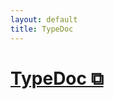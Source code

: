 ```yaml
---
layout: default
title: TypeDoc
---
```


# [TypeDoc ⧉](./typedoc/index.html)

<script type="module" defer>
const frame = document.createElement("iframe");
frame.src = "/typedoc/index.html";
frame.style.width = "100%";
frame.style.border = "none";
const content = document.getElementsByClassName("page-content")[0];
content.appendChild(frame);
frame.addEventListener("load", () => {
  frame.style.height = "0px";
  const inner = frame.contentDocument || frame.contentWindow.document;
  if (inner) {
    const timer = setInterval(() => {
      const height = inner.body.scrollHeight;
      if (height > 0) {
        frame.style.height = `${height}px`;
        clearInterval(timer);
      }
    }, 100);
  }
});
</script>
